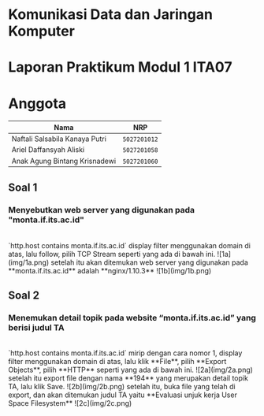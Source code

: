 # Komunikasi Data dan Jaringan Komputer
# Laporan Praktikum Modul 1 ITA07

# Anggota

| Nama                           | NRP          | 
| -------------------------------| -------------| 
| Naftali Salsabila Kanaya Putri    | `5027201012` | 
| Ariel Daffansyah Aliski           | `5027201058` | 
| Anak Agung Bintang Krisnadewi     | `5027201060` |

## Soal 1

### Menyebutkan web server yang digunakan pada "monta.if.its.ac.id"
<br>
`http.host contains monta.if.its.ac.id`
    display filter menggunakan domain di atas, lalu follow, pilih TCP Stream seperti yang ada di bawah ini.
    ![1a](img/1a.png)
    setelah itu akan ditemukan web server yang digunakan pada **monta.if.its.ac.id** adalah **nginx/1.10.3**
    ![1b](img/1b.png)

## Soal 2

### Menemukan detail topik pada website “monta.if.its.ac.id” yang berisi judul TA
<br>
`http.host contains monta.if.its.ac.id`
    mirip dengan cara nomor 1, display filter menggunakan domain di atas, lalu klik **File**, pilih **Export Objects**, pilih **HTTP** seperti yang ada di bawah ini.
    ![2a](img/2a.png)
    setelah itu export file dengan nama **194** yang merupakan detail topik TA, lalu klik Save. 
    ![2b](img/2b.png)
    setelah itu, buka file yang telah di export, dan akan ditemukan judul TA yaitu **Evaluasi unjuk kerja User Space Filesystem**
    ![2c](img/2c.png)
